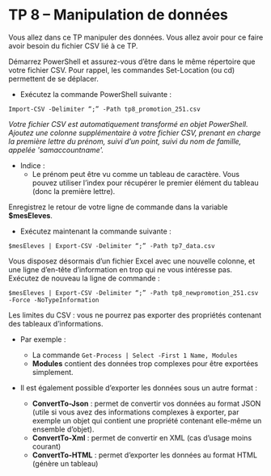 # TP 8 – Manipulation de données 

Vous allez dans ce TP manipuler des données. Vous allez avoir pour ce faire avoir besoin du fichier CSV lié à ce TP. 

Démarrez PowerShell et assurez-vous d’être dans le même répertoire que votre fichier CSV. Pour rappel, les commandes Set-Location (ou cd) permettent de se déplacer. 

* Exécutez la commande PowerShell suivante : 
```
Import-CSV -Delimiter “;” -Path tp8_promotion_251.csv 
```
 
*Votre fichier CSV est automatiquement transformé en objet PowerShell. Ajoutez une colonne supplémentaire à votre fichier CSV, prenant en charge la première lettre du prénom, suivi d’un point, suivi du nom de famille, appelée 'samaccountname'.*

* Indice :  
  * Le prénom peut être vu comme un tableau de caractère. Vous pouvez utiliser l’index pour récupérer le premier élément du tableau (donc la première lettre). 

Enregistrez le retour de votre ligne de commande dans la variable **$mesEleves**. 

 
* Exécutez maintenant la commande suivante : 
```
$mesEleves | Export-CSV -Delimiter “;” -Path tp7_data.csv 
```

Vous disposez désormais d’un fichier Excel avec une nouvelle colonne, et une ligne d’en-tête d’information en trop qui ne vous intéresse pas. Exécutez de nouveau la ligne de commande : 
```
$mesEleves | Export-CSV -Delimiter “;” -Path tp8_newpromotion_251.csv -Force -NoTypeInformation 
```
  
Les limites du CSV : vous ne pourrez pas exporter des propriétés contenant des tableaux d’informations. 

* Par exemple :  
  * La commande ```Get-Process | Select -First 1 Name, Modules``` 
  * **Modules** contient des données trop complexes pour être exportées simplement. 

* Il est également possible d’exporter les données sous un autre format : 
  * **ConvertTo-Json** : permet de convertir vos données au format JSON (utile si vous avez des informations complexes à exporter, par exemple un objet qui contient une propriété contenant elle-même un ensemble d’objet). 
  * **ConvertTo-Xml** : permet de convertir en XML (cas d’usage moins courant) 
  * **ConvertTo-HTML** : permet d’exporter les données au format HTML (génère un tableau) 
